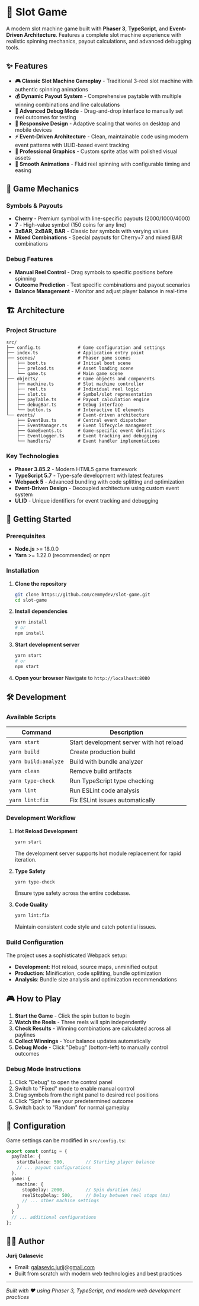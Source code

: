 # 🎰 Slot Game

A modern slot machine game built with **Phaser 3**, **TypeScript**, and **Event-Driven Architecture**. Features a complete slot machine experience with realistic spinning mechanics, payout calculations, and advanced debugging tools.

## ✨ Features

- **🎮 Classic Slot Machine Gameplay** - Traditional 3-reel slot machine with authentic spinning animations
- **💰 Dynamic Payout System** - Comprehensive paytable with multiple winning combinations and line calculations
- **🔧 Advanced Debug Mode** - Drag-and-drop interface to manually set reel outcomes for testing
- **📱 Responsive Design** - Adaptive scaling that works on desktop and mobile devices
- **⚡ Event-Driven Architecture** - Clean, maintainable code using modern event patterns with ULID-based event tracking
- **🎨 Professional Graphics** - Custom sprite atlas with polished visual assets
- **🔄 Smooth Animations** - Fluid reel spinning with configurable timing and easing

## 🎯 Game Mechanics

### Symbols & Payouts
- **Cherry** - Premium symbol with line-specific payouts (2000/1000/4000)
- **7** - High-value symbol (150 coins for any line)
- **3xBAR, 2xBAR, BAR** - Classic bar symbols with varying values
- **Mixed Combinations** - Special payouts for Cherry+7 and mixed BAR combinations

### Debug Features
- **Manual Reel Control** - Drag symbols to specific positions before spinning
- **Outcome Prediction** - Test specific combinations and payout scenarios
- **Balance Management** - Monitor and adjust player balance in real-time

## 🏗️ Architecture

### Project Structure
```
src/
├── config.ts              # Game configuration and settings
├── index.ts               # Application entry point
├── scenes/                # Phaser game scenes
│   ├── boot.ts            # Initial boot scene
│   ├── preload.ts         # Asset loading scene
│   └── game.ts            # Main game scene
├── objects/               # Game objects and components
│   ├── machine.ts         # Slot machine controller
│   ├── reel.ts            # Individual reel logic
│   ├── slot.ts            # Symbol/slot representation
│   ├── payTable.ts        # Payout calculation engine
│   ├── debugBar.ts        # Debug interface
│   └── button.ts          # Interactive UI elements
└── events/                # Event-driven architecture
    ├── EventBus.ts        # Central event dispatcher
    ├── EventManager.ts    # Event lifecycle management
    ├── GameEvents.ts      # Game-specific event definitions
    ├── EventLogger.ts     # Event tracking and debugging
    └── handlers/          # Event handler implementations
```

### Key Technologies
- **Phaser 3.85.2** - Modern HTML5 game framework
- **TypeScript 5.7** - Type-safe development with latest features
- **Webpack 5** - Advanced bundling with code splitting and optimization
- **Event-Driven Design** - Decoupled architecture using custom event system
- **ULID** - Unique identifiers for event tracking and debugging

## 🚀 Getting Started

### Prerequisites
- **Node.js** >= 18.0.0
- **Yarn** >= 1.22.0 (recommended) or npm

### Installation

1. **Clone the repository**
   ```bash
   git clone https://github.com/cemmydev/slot-game.git
   cd slot-game
   ```

2. **Install dependencies**
   ```bash
   yarn install
   # or
   npm install
   ```

3. **Start development server**
   ```bash
   yarn start
   # or
   npm start
   ```

4. **Open your browser**
   Navigate to `http://localhost:8080`

## 🛠️ Development

### Available Scripts

| Command | Description |
|---------|-------------|
| `yarn start` | Start development server with hot reload |
| `yarn build` | Create production build |
| `yarn build:analyze` | Build with bundle analyzer |
| `yarn clean` | Remove build artifacts |
| `yarn type-check` | Run TypeScript type checking |
| `yarn lint` | Run ESLint code analysis |
| `yarn lint:fix` | Fix ESLint issues automatically |

### Development Workflow

1. **Hot Reload Development**
   ```bash
   yarn start
   ```
   The development server supports hot module replacement for rapid iteration.

2. **Type Safety**
   ```bash
   yarn type-check
   ```
   Ensure type safety across the entire codebase.

3. **Code Quality**
   ```bash
   yarn lint:fix
   ```
   Maintain consistent code style and catch potential issues.

### Build Configuration

The project uses a sophisticated Webpack setup:

- **Development**: Hot reload, source maps, unminified output
- **Production**: Minification, code splitting, bundle optimization
- **Analysis**: Bundle size analysis and optimization recommendations

## 🎮 How to Play

1. **Start the Game** - Click the spin button to begin
2. **Watch the Reels** - Three reels will spin independently
3. **Check Results** - Winning combinations are calculated across all paylines
4. **Collect Winnings** - Your balance updates automatically
5. **Debug Mode** - Click "Debug" (bottom-left) to manually control outcomes

### Debug Mode Instructions
1. Click "Debug" to open the control panel
2. Switch to "Fixed" mode to enable manual control
3. Drag symbols from the right panel to desired reel positions
4. Click "Spin" to see your predetermined outcome
5. Switch back to "Random" for normal gameplay

## 🔧 Configuration

Game settings can be modified in `src/config.ts`:

```typescript
export const config = {
  payTable: {
    startBalance: 500,        // Starting player balance
    // ... payout configurations
  },
  game: {
    machine: {
      stopDelay: 2000,        // Spin duration (ms)
      reelStopDelay: 500,     // Delay between reel stops (ms)
      // ... other machine settings
    }
  }
  // ... additional configurations
};
```
## 👨‍💻 Author

**Jurij Galasevic**
- Email: galasevic.jurij@gmail.com
- Built from scratch with modern web technologies and best practices

---

*Built with ❤️ using Phaser 3, TypeScript, and modern web development practices*
